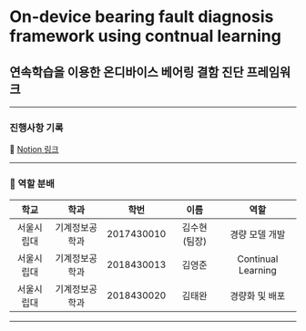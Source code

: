 # On-device bearing fault diagnosis framework using contnual learning
## 연속학습을 이용한 온디바이스 베어링 결함 진단 프레임워크
___
### 진행사항 기록
📒 [Notion 링크](https://www.notion.so/skipper0527/ec8fc8de10b7419aa06d0580e2a9dbe4?pvs=4)<br>
___
### 🎯 역할 분배
| 학교 | 학과 | 학번 | 이름 | 역할 |
|:---:|:---:|:---:|:---:|:---:|
| 서울시립대 | 기계정보공학과 | 2017430010 | 김수현 (팀장) | 경량 모델 개발 |
| 서울시립대 | 기계정보공학과 | 2018430013 | 김영준 | Continual Learning |
| 서울시립대 | 기계정보공학과 | 2018430020 | 김태완 |  경량화 및 배포 | 
___


